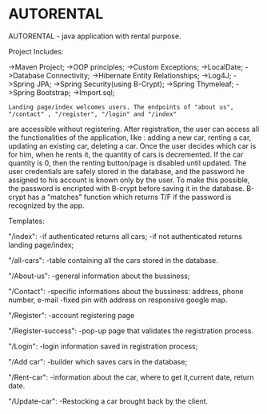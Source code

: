 # AUTORENTAL

AUTORENTAL - java application with rental purpose.

Project Includes:

->Maven Project;
->OOP principles;
->Custom Exceptions;
->LocalDate;
->Database Connectivity;
->Hibernate Entity Relationships;
->Log4J;
->Spring JPA;
->Spring Security(using B-Crypt);
->Spring Thymeleaf;
->Spring Bootstrap;
->Import.sql;

	Landing page/index welcomes users. The endpoints of "about us", "/contact" , "/register", "/login" and "/index" 
are accessible without registering. After registration, the user can access all the functionalities of the
application, like : adding a new car, renting a car, updating an existing car, deleting a car. Once the user
decides which car is for him, when he rents it, the quantity of cars is decremented. If the car quantity is 
0, then the renting button/page is disabled until updated.
	The user credentials are safely stored in the database, and the password he assigned to his account
is known only by the user. To make this possible, the password is encripted with B-crypt before saving it 
in the database. B-crypt has a "matches" function which returns T/F if the password is recognized by the app.


Templates:

"/index": 
-if authenticated returns all cars;
-if not authenticated returns landing page/index;

"/all-cars":
-table containing all the cars stored in the database.

"/About-us":
-general information about the bussiness;

"/Contact":
-specific informations about the bussiness: address, phone number, e-mail
-fixed pin with address on responsive google map.

"/Register":
-account registering page

"/Register-success":
-pop-up page that validates the registration process.

"/Login":
-login information saved in registration process;

"/Add car":
-builder which saves cars in the database;

"/Rent-car":
-information about the car, where to get it,current date, return date.

"/Update-car":
-Restocking a car brought back by the client.

